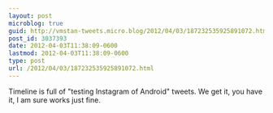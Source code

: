 ```yaml
---
layout: post
microblog: true
guid: http://vmstan-tweets.micro.blog/2012/04/03/187232535925891072.html
post_id: 3037393
date: 2012-04-03T11:38:09-0600
lastmod: 2012-04-03T11:38:09-0600
type: post
url: /2012/04/03/187232535925891072.html
---
```

Timeline is full of "testing Instagram of Android" tweets. We get it, you have it, I am sure works just fine.
